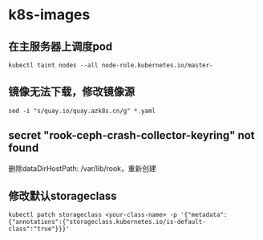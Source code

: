 # k8s-images
## 在主服务器上调度pod
`kubectl taint nodes --all node-role.kubernetes.io/master-`

## 镜像无法下载，修改镜像源
`sed -i "s/quay.io/quay.azk8s.cn/g" *.yaml`

## secret "rook-ceph-crash-collector-keyring" not found
删除dataDirHostPath: /var/lib/rook，重新创建

## 修改默认storageclass
`kubectl patch storageclass <your-class-name> -p '{"metadata": {"annotations":{"storageclass.kubernetes.io/is-default-class":"true"}}}'`
